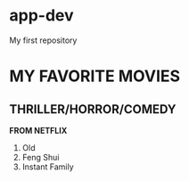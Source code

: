 # app-dev
My first repository
# MY FAVORITE MOVIES
## THRILLER/HORROR/COMEDY

  **FROM NETFLIX**
  1. Old
  2. Feng Shui
  3. Instant Family
